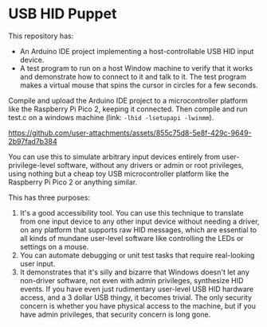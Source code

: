 # USB HID Puppet

This repository has:
- An Arduino IDE project implementing a host-controllable USB HID input device.
- A test program to run on a host Window machine to verify that it works and demonstrate how to connect to it and talk to it. The test program makes a virtual mouse that spins the cursor in circles for a few seconds.

Compile and upload the Arduino IDE project to a microcontroller platform like the Raspberry Pi Pico 2, keeping it connected. Then compile and run test.c on a windows machine (link: `-lhid -lsetupapi -lwinmm`).

https://github.com/user-attachments/assets/855c75d8-5e8f-429c-9649-2b97fad7b384

You can use this to simulate arbitrary input devices entirely from user-privilege-level software, without any drivers or admin or root privileges, using nothing but a cheap toy USB microcontroller platform like the Raspberry Pi Pico 2 or anything similar.

This has three purposes:

1) It's a good accessibility tool. You can use this technique to translate from one input device to any other input device without needing a driver, on any platform that supports raw HID messages, which are essential to all kinds of mundane user-level software like controlling the LEDs or settings on a mouse.
2) You can automate debugging or unit test tasks that require real-looking user input.
3) It demonstrates that it's silly and bizarre that Windows doesn't let any non-driver software, not even with admin privileges, synthesize HID events. If you have even just rudimentary user-level USB HID hardware access, and a 3 dollar USB thingy, it becomes trivial. The only security concern is whether you have physical access to the machine, but if you have admin privileges, that security concern is long gone.
